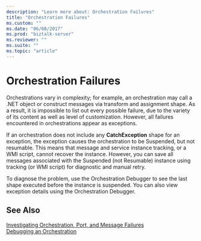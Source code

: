 ```yaml
---
description: "Learn more about: Orchestration Failures"
title: "Orchestration Failures"
ms.custom: ""
ms.date: "06/08/2017"
ms.prod: "biztalk-server"
ms.reviewer: ""
ms.suite: ""
ms.topic: "article"
---
```

# Orchestration Failures
Orchestrations vary in complexity; for example, an orchestration may call a .NET object or construct messages via transform and assignment shape. As a result, it is impossible to list out every possible failure, due to the variety of its content as well as level of customization. However, all failures encountered in orchestrations appear as exceptions.  
  
 If an orchestration does not include any **CatchException** shape for an exception, the exception causes the orchestration to be Suspended, but not resumable. This means that message and service instance tracking, or a WMI script, cannot recover the instance. However, you can save all messages associated with the Suspended (not Resumable) instance using tracking (or WMI script) for diagnostic and manual retry.  
  
 To diagnose the problem, use the Orchestration Debugger to see the last shape executed before the instance is suspended. You can also view exception details using the Orchestration Debugger.  
  
## See Also  
 [Investigating Orchestration, Port, and Message Failures](../core/investigating-orchestration-port-and-message-failures.md)   
 [Debugging an Orchestration](../core/debugging-an-orchestration.md)
